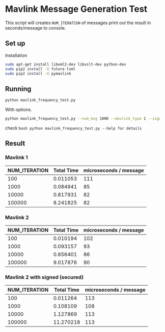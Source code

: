 Mavlink Message Generation Test
==
This script will creates `NUM_ITERATION` of messages print out the result in seconds/message to console.

## Set up
Installation

```bash
sudo apt-get install libxml2-dev libxslt-dev python-dev
sudo pip2 install -U future lxml
sudo pip2 install -U pymavlink
```

## Running
```bash
python mavlink_frequency_test.py
```
With options.
```bash
python mavlink_frequency_test.py --num_msg 1000 --mavlink_type 1 --signed 0
```
check ```bash python mavlink_frequency_test.py --help for details```

## Result

### Mavlink 1
NUM_ITERATION |  Total Time  | microseconds / message 
--- | --- | ---|
100| 0.011053 | 111
1000 | 0.084941 | 85
10000 | 0.817931 | 82 
100000 | 8.241825 | 82

### Mavlink 2
NUM_ITERATION |  Total Time  | microseconds / message 
--- | --- | ---|
100| 0.010194 | 102
1000 | 0.093157 | 93
10000 | 0.856401 | 86 
100000 | 9.017876 | 90


### Mavlink 2 with signed (secured)

NUM_ITERATION |  Total Time  | microseconds / message 
--- | --- | ---|
100| 0.011264 | 113
1000 | 0.108109 | 108
10000 | 1.127869 | 113
100000 | 11.270218 | 113